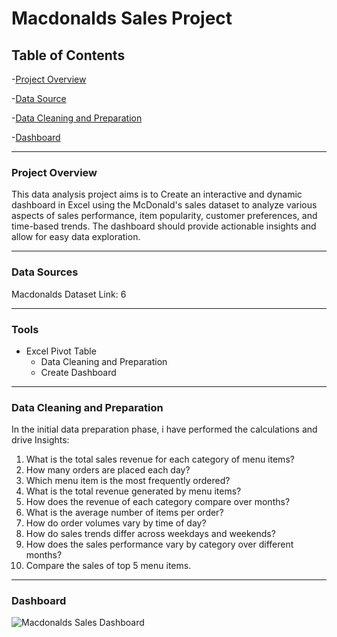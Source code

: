 # Macdonalds Sales Project



## Table of Contents

-[Project Overview](#project-overview)

-[Data Source](#data-source)

-[Data Cleaning and Preparation](#Data-Cleaning-and-Preparation)

-[Dashboard](Dashboard)



---

### Project Overview

This data analysis project aims is to Create an interactive and dynamic dashboard in Excel using the McDonald's sales dataset
to analyze various aspects of sales performance, item popularity, customer preferences, and time-based trends.
The dashboard should provide actionable insights and allow for easy data exploration.

---

### Data Sources

Macdonalds  Dataset Link: 6

---

### Tools

- Excel Pivot Table
  - Data Cleaning and Preparation
  - Create Dashboard
    
 
---

### Data Cleaning and Preparation

In the initial data preparation phase, i have performed the calculations and drive Insights:
1. What is the total sales revenue for each category of menu items?
2. How many orders are placed each day?
3. Which menu item is the most frequently ordered?
4. What is the total revenue generated by menu items?
5. How does the revenue of each category compare over months?
6. What is the average number of items per order?
7. How do order volumes vary by time of day?
8. How do sales trends differ across weekdays and weekends?
9. How does the sales performance vary by category over different months?
10. Compare the sales of top 5 menu items.

---

### Dashboard
![Macdonalds Sales Dashboard](https://github.com/user-attachments/assets/760a7df3-868c-4b8f-96cf-4849fc35c1c1)

